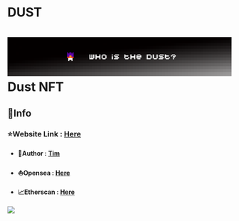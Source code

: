 # DUST
# ![](/public/config/images/1500x500.png)Dust NFT

## 📜Info

### ⭐Website Link : [Here](https://dust.netlify.app/)

- #### 👤Author : [Tim](https://linkby.tw/timtung.eth)
- #### ⛵Opensea : [Here](https://opensea.io/collection/dust)
- #### 📈Etherscan : [Here](https://etherscan.io/address/0x46a026ba6537edca574990666d69cc3b3b85f456)

![](./images/banner.jpg)

